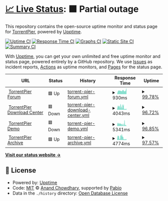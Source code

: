 # [📈 Live Status](https://torrentpier.github.io/upptime): <!--live status--> **🟧 Partial outage**

This repository contains the open-source uptime monitor and status page for [TorrentPier](https://torrentpier.com/), powered by [Upptime](https://github.com/upptime/upptime).

[![Uptime CI](https://github.com/torrentpier/upptime/workflows/Uptime%20CI/badge.svg)](https://github.com/torrentpier/upptime/actions?query=workflow%3A%22Uptime+CI%22)
[![Response Time CI](https://github.com/torrentpier/upptime/workflows/Response%20Time%20CI/badge.svg)](https://github.com/torrentpier/upptime/actions?query=workflow%3A%22Response+Time+CI%22)
[![Graphs CI](https://github.com/torrentpier/upptime/workflows/Graphs%20CI/badge.svg)](https://github.com/torrentpier/upptime/actions?query=workflow%3A%22Graphs+CI%22)
[![Static Site CI](https://github.com/torrentpier/upptime/workflows/Static%20Site%20CI/badge.svg)](https://github.com/torrentpier/upptime/actions?query=workflow%3A%22Static+Site+CI%22)
[![Summary CI](https://github.com/torrentpier/upptime/workflows/Summary%20CI/badge.svg)](https://github.com/torrentpier/upptime/actions?query=workflow%3A%22Summary+CI%22)

With [Upptime](https://upptime.js.org), you can get your own unlimited and free uptime monitor and status page, powered entirely by a GitHub repository. We use [Issues](https://github.com/torrentpier/upptime/issues) as incident reports, [Actions](https://github.com/torrentpier/upptime/actions) as uptime monitors, and [Pages](https://torrentpier.github.io/upptime) for the status page.

<!--start: status pages-->
<!-- This summary is generated by Upptime (https://github.com/upptime/upptime) -->
<!-- Do not edit this manually, your changes will be overwritten -->
<!-- prettier-ignore -->
| URL | Status | History | Response Time | Uptime |
| --- | ------ | ------- | ------------- | ------ |
| <img alt="" src="https://icons.duckduckgo.com/ip3/torrentpier.com.ico" height="13"> [TorrentPier Forum](https://torrentpier.com) | 🟩 Up | [torrent-pier-forum.yml](https://github.com/torrentpier/upptime/commits/HEAD/history/torrent-pier-forum.yml) | <details><summary><img alt="Response time graph" src="./graphs/torrent-pier-forum/response-time-week.png" height="20"> 930ms</summary><br><a href="https://torrentpier.github.io/upptime/history/torrent-pier-forum"><img alt="Response time 841" src="https://img.shields.io/endpoint?url=https%3A%2F%2Fraw.githubusercontent.com%2Ftorrentpier%2Fupptime%2FHEAD%2Fapi%2Ftorrent-pier-forum%2Fresponse-time.json"></a><br><a href="https://torrentpier.github.io/upptime/history/torrent-pier-forum"><img alt="24-hour response time 1588" src="https://img.shields.io/endpoint?url=https%3A%2F%2Fraw.githubusercontent.com%2Ftorrentpier%2Fupptime%2FHEAD%2Fapi%2Ftorrent-pier-forum%2Fresponse-time-day.json"></a><br><a href="https://torrentpier.github.io/upptime/history/torrent-pier-forum"><img alt="7-day response time 930" src="https://img.shields.io/endpoint?url=https%3A%2F%2Fraw.githubusercontent.com%2Ftorrentpier%2Fupptime%2FHEAD%2Fapi%2Ftorrent-pier-forum%2Fresponse-time-week.json"></a><br><a href="https://torrentpier.github.io/upptime/history/torrent-pier-forum"><img alt="30-day response time 841" src="https://img.shields.io/endpoint?url=https%3A%2F%2Fraw.githubusercontent.com%2Ftorrentpier%2Fupptime%2FHEAD%2Fapi%2Ftorrent-pier-forum%2Fresponse-time-month.json"></a><br><a href="https://torrentpier.github.io/upptime/history/torrent-pier-forum"><img alt="1-year response time 841" src="https://img.shields.io/endpoint?url=https%3A%2F%2Fraw.githubusercontent.com%2Ftorrentpier%2Fupptime%2FHEAD%2Fapi%2Ftorrent-pier-forum%2Fresponse-time-year.json"></a></details> | <details><summary><a href="https://torrentpier.github.io/upptime/history/torrent-pier-forum">99.78%</a></summary><a href="https://torrentpier.github.io/upptime/history/torrent-pier-forum"><img alt="All-time uptime 99.85%" src="https://img.shields.io/endpoint?url=https%3A%2F%2Fraw.githubusercontent.com%2Ftorrentpier%2Fupptime%2FHEAD%2Fapi%2Ftorrent-pier-forum%2Fuptime.json"></a><br><a href="https://torrentpier.github.io/upptime/history/torrent-pier-forum"><img alt="24-hour uptime 100.00%" src="https://img.shields.io/endpoint?url=https%3A%2F%2Fraw.githubusercontent.com%2Ftorrentpier%2Fupptime%2FHEAD%2Fapi%2Ftorrent-pier-forum%2Fuptime-day.json"></a><br><a href="https://torrentpier.github.io/upptime/history/torrent-pier-forum"><img alt="7-day uptime 99.78%" src="https://img.shields.io/endpoint?url=https%3A%2F%2Fraw.githubusercontent.com%2Ftorrentpier%2Fupptime%2FHEAD%2Fapi%2Ftorrent-pier-forum%2Fuptime-week.json"></a><br><a href="https://torrentpier.github.io/upptime/history/torrent-pier-forum"><img alt="30-day uptime 99.85%" src="https://img.shields.io/endpoint?url=https%3A%2F%2Fraw.githubusercontent.com%2Ftorrentpier%2Fupptime%2FHEAD%2Fapi%2Ftorrent-pier-forum%2Fuptime-month.json"></a><br><a href="https://torrentpier.github.io/upptime/history/torrent-pier-forum"><img alt="1-year uptime 99.85%" src="https://img.shields.io/endpoint?url=https%3A%2F%2Fraw.githubusercontent.com%2Ftorrentpier%2Fupptime%2FHEAD%2Fapi%2Ftorrent-pier-forum%2Fuptime-year.json"></a></details>
| <img alt="" src="https://icons.duckduckgo.com/ip3/get-torrentpier.duckdns.org.ico" height="13"> [TorrentPier Download Center](https://get-torrentpier.duckdns.org) | 🟥 Down | [torrent-pier-download-center.yml](https://github.com/torrentpier/upptime/commits/HEAD/history/torrent-pier-download-center.yml) | <details><summary><img alt="Response time graph" src="./graphs/torrent-pier-download-center/response-time-week.png" height="20"> 4043ms</summary><br><a href="https://torrentpier.github.io/upptime/history/torrent-pier-download-center"><img alt="Response time 3665" src="https://img.shields.io/endpoint?url=https%3A%2F%2Fraw.githubusercontent.com%2Ftorrentpier%2Fupptime%2FHEAD%2Fapi%2Ftorrent-pier-download-center%2Fresponse-time.json"></a><br><a href="https://torrentpier.github.io/upptime/history/torrent-pier-download-center"><img alt="24-hour response time 3544" src="https://img.shields.io/endpoint?url=https%3A%2F%2Fraw.githubusercontent.com%2Ftorrentpier%2Fupptime%2FHEAD%2Fapi%2Ftorrent-pier-download-center%2Fresponse-time-day.json"></a><br><a href="https://torrentpier.github.io/upptime/history/torrent-pier-download-center"><img alt="7-day response time 4043" src="https://img.shields.io/endpoint?url=https%3A%2F%2Fraw.githubusercontent.com%2Ftorrentpier%2Fupptime%2FHEAD%2Fapi%2Ftorrent-pier-download-center%2Fresponse-time-week.json"></a><br><a href="https://torrentpier.github.io/upptime/history/torrent-pier-download-center"><img alt="30-day response time 3665" src="https://img.shields.io/endpoint?url=https%3A%2F%2Fraw.githubusercontent.com%2Ftorrentpier%2Fupptime%2FHEAD%2Fapi%2Ftorrent-pier-download-center%2Fresponse-time-month.json"></a><br><a href="https://torrentpier.github.io/upptime/history/torrent-pier-download-center"><img alt="1-year response time 3665" src="https://img.shields.io/endpoint?url=https%3A%2F%2Fraw.githubusercontent.com%2Ftorrentpier%2Fupptime%2FHEAD%2Fapi%2Ftorrent-pier-download-center%2Fresponse-time-year.json"></a></details> | <details><summary><a href="https://torrentpier.github.io/upptime/history/torrent-pier-download-center">96.72%</a></summary><a href="https://torrentpier.github.io/upptime/history/torrent-pier-download-center"><img alt="All-time uptime 97.74%" src="https://img.shields.io/endpoint?url=https%3A%2F%2Fraw.githubusercontent.com%2Ftorrentpier%2Fupptime%2FHEAD%2Fapi%2Ftorrent-pier-download-center%2Fuptime.json"></a><br><a href="https://torrentpier.github.io/upptime/history/torrent-pier-download-center"><img alt="24-hour uptime 96.20%" src="https://img.shields.io/endpoint?url=https%3A%2F%2Fraw.githubusercontent.com%2Ftorrentpier%2Fupptime%2FHEAD%2Fapi%2Ftorrent-pier-download-center%2Fuptime-day.json"></a><br><a href="https://torrentpier.github.io/upptime/history/torrent-pier-download-center"><img alt="7-day uptime 96.72%" src="https://img.shields.io/endpoint?url=https%3A%2F%2Fraw.githubusercontent.com%2Ftorrentpier%2Fupptime%2FHEAD%2Fapi%2Ftorrent-pier-download-center%2Fuptime-week.json"></a><br><a href="https://torrentpier.github.io/upptime/history/torrent-pier-download-center"><img alt="30-day uptime 97.74%" src="https://img.shields.io/endpoint?url=https%3A%2F%2Fraw.githubusercontent.com%2Ftorrentpier%2Fupptime%2FHEAD%2Fapi%2Ftorrent-pier-download-center%2Fuptime-month.json"></a><br><a href="https://torrentpier.github.io/upptime/history/torrent-pier-download-center"><img alt="1-year uptime 97.74%" src="https://img.shields.io/endpoint?url=https%3A%2F%2Fraw.githubusercontent.com%2Ftorrentpier%2Fupptime%2FHEAD%2Fapi%2Ftorrent-pier-download-center%2Fuptime-year.json"></a></details>
| <img alt="" src="https://icons.duckduckgo.com/ip3/torrentpier.duckdns.org.ico" height="13"> [TorrentPier Demo](https://torrentpier.duckdns.org) | 🟥 Down | [torrent-pier-demo.yml](https://github.com/torrentpier/upptime/commits/HEAD/history/torrent-pier-demo.yml) | <details><summary><img alt="Response time graph" src="./graphs/torrent-pier-demo/response-time-week.png" height="20"> 5341ms</summary><br><a href="https://torrentpier.github.io/upptime/history/torrent-pier-demo"><img alt="Response time 4612" src="https://img.shields.io/endpoint?url=https%3A%2F%2Fraw.githubusercontent.com%2Ftorrentpier%2Fupptime%2FHEAD%2Fapi%2Ftorrent-pier-demo%2Fresponse-time.json"></a><br><a href="https://torrentpier.github.io/upptime/history/torrent-pier-demo"><img alt="24-hour response time 1080" src="https://img.shields.io/endpoint?url=https%3A%2F%2Fraw.githubusercontent.com%2Ftorrentpier%2Fupptime%2FHEAD%2Fapi%2Ftorrent-pier-demo%2Fresponse-time-day.json"></a><br><a href="https://torrentpier.github.io/upptime/history/torrent-pier-demo"><img alt="7-day response time 5341" src="https://img.shields.io/endpoint?url=https%3A%2F%2Fraw.githubusercontent.com%2Ftorrentpier%2Fupptime%2FHEAD%2Fapi%2Ftorrent-pier-demo%2Fresponse-time-week.json"></a><br><a href="https://torrentpier.github.io/upptime/history/torrent-pier-demo"><img alt="30-day response time 4612" src="https://img.shields.io/endpoint?url=https%3A%2F%2Fraw.githubusercontent.com%2Ftorrentpier%2Fupptime%2FHEAD%2Fapi%2Ftorrent-pier-demo%2Fresponse-time-month.json"></a><br><a href="https://torrentpier.github.io/upptime/history/torrent-pier-demo"><img alt="1-year response time 4612" src="https://img.shields.io/endpoint?url=https%3A%2F%2Fraw.githubusercontent.com%2Ftorrentpier%2Fupptime%2FHEAD%2Fapi%2Ftorrent-pier-demo%2Fresponse-time-year.json"></a></details> | <details><summary><a href="https://torrentpier.github.io/upptime/history/torrent-pier-demo">96.85%</a></summary><a href="https://torrentpier.github.io/upptime/history/torrent-pier-demo"><img alt="All-time uptime 97.83%" src="https://img.shields.io/endpoint?url=https%3A%2F%2Fraw.githubusercontent.com%2Ftorrentpier%2Fupptime%2FHEAD%2Fapi%2Ftorrent-pier-demo%2Fuptime.json"></a><br><a href="https://torrentpier.github.io/upptime/history/torrent-pier-demo"><img alt="24-hour uptime 96.27%" src="https://img.shields.io/endpoint?url=https%3A%2F%2Fraw.githubusercontent.com%2Ftorrentpier%2Fupptime%2FHEAD%2Fapi%2Ftorrent-pier-demo%2Fuptime-day.json"></a><br><a href="https://torrentpier.github.io/upptime/history/torrent-pier-demo"><img alt="7-day uptime 96.85%" src="https://img.shields.io/endpoint?url=https%3A%2F%2Fraw.githubusercontent.com%2Ftorrentpier%2Fupptime%2FHEAD%2Fapi%2Ftorrent-pier-demo%2Fuptime-week.json"></a><br><a href="https://torrentpier.github.io/upptime/history/torrent-pier-demo"><img alt="30-day uptime 97.83%" src="https://img.shields.io/endpoint?url=https%3A%2F%2Fraw.githubusercontent.com%2Ftorrentpier%2Fupptime%2FHEAD%2Fapi%2Ftorrent-pier-demo%2Fuptime-month.json"></a><br><a href="https://torrentpier.github.io/upptime/history/torrent-pier-demo"><img alt="1-year uptime 97.83%" src="https://img.shields.io/endpoint?url=https%3A%2F%2Fraw.githubusercontent.com%2Ftorrentpier%2Fupptime%2FHEAD%2Fapi%2Ftorrent-pier-demo%2Fuptime-year.json"></a></details>
| <img alt="" src="https://icons.duckduckgo.com/ip3/archive-torrentpier.duckdns.org.ico" height="13"> [TorrentPier Archive](https://archive-torrentpier.duckdns.org) | 🟩 Up | [torrent-pier-archive.yml](https://github.com/torrentpier/upptime/commits/HEAD/history/torrent-pier-archive.yml) | <details><summary><img alt="Response time graph" src="./graphs/torrent-pier-archive/response-time-week.png" height="20"> 4774ms</summary><br><a href="https://torrentpier.github.io/upptime/history/torrent-pier-archive"><img alt="Response time 4652" src="https://img.shields.io/endpoint?url=https%3A%2F%2Fraw.githubusercontent.com%2Ftorrentpier%2Fupptime%2FHEAD%2Fapi%2Ftorrent-pier-archive%2Fresponse-time.json"></a><br><a href="https://torrentpier.github.io/upptime/history/torrent-pier-archive"><img alt="24-hour response time 5019" src="https://img.shields.io/endpoint?url=https%3A%2F%2Fraw.githubusercontent.com%2Ftorrentpier%2Fupptime%2FHEAD%2Fapi%2Ftorrent-pier-archive%2Fresponse-time-day.json"></a><br><a href="https://torrentpier.github.io/upptime/history/torrent-pier-archive"><img alt="7-day response time 4774" src="https://img.shields.io/endpoint?url=https%3A%2F%2Fraw.githubusercontent.com%2Ftorrentpier%2Fupptime%2FHEAD%2Fapi%2Ftorrent-pier-archive%2Fresponse-time-week.json"></a><br><a href="https://torrentpier.github.io/upptime/history/torrent-pier-archive"><img alt="30-day response time 4652" src="https://img.shields.io/endpoint?url=https%3A%2F%2Fraw.githubusercontent.com%2Ftorrentpier%2Fupptime%2FHEAD%2Fapi%2Ftorrent-pier-archive%2Fresponse-time-month.json"></a><br><a href="https://torrentpier.github.io/upptime/history/torrent-pier-archive"><img alt="1-year response time 4652" src="https://img.shields.io/endpoint?url=https%3A%2F%2Fraw.githubusercontent.com%2Ftorrentpier%2Fupptime%2FHEAD%2Fapi%2Ftorrent-pier-archive%2Fresponse-time-year.json"></a></details> | <details><summary><a href="https://torrentpier.github.io/upptime/history/torrent-pier-archive">97.57%</a></summary><a href="https://torrentpier.github.io/upptime/history/torrent-pier-archive"><img alt="All-time uptime 98.32%" src="https://img.shields.io/endpoint?url=https%3A%2F%2Fraw.githubusercontent.com%2Ftorrentpier%2Fupptime%2FHEAD%2Fapi%2Ftorrent-pier-archive%2Fuptime.json"></a><br><a href="https://torrentpier.github.io/upptime/history/torrent-pier-archive"><img alt="24-hour uptime 97.08%" src="https://img.shields.io/endpoint?url=https%3A%2F%2Fraw.githubusercontent.com%2Ftorrentpier%2Fupptime%2FHEAD%2Fapi%2Ftorrent-pier-archive%2Fuptime-day.json"></a><br><a href="https://torrentpier.github.io/upptime/history/torrent-pier-archive"><img alt="7-day uptime 97.57%" src="https://img.shields.io/endpoint?url=https%3A%2F%2Fraw.githubusercontent.com%2Ftorrentpier%2Fupptime%2FHEAD%2Fapi%2Ftorrent-pier-archive%2Fuptime-week.json"></a><br><a href="https://torrentpier.github.io/upptime/history/torrent-pier-archive"><img alt="30-day uptime 98.32%" src="https://img.shields.io/endpoint?url=https%3A%2F%2Fraw.githubusercontent.com%2Ftorrentpier%2Fupptime%2FHEAD%2Fapi%2Ftorrent-pier-archive%2Fuptime-month.json"></a><br><a href="https://torrentpier.github.io/upptime/history/torrent-pier-archive"><img alt="1-year uptime 98.32%" src="https://img.shields.io/endpoint?url=https%3A%2F%2Fraw.githubusercontent.com%2Ftorrentpier%2Fupptime%2FHEAD%2Fapi%2Ftorrent-pier-archive%2Fuptime-year.json"></a></details>

<!--end: status pages-->

[**Visit our status website →**](https://torrentpier.github.io/upptime)

## 📄 License

- Powered by: [Upptime](https://github.com/upptime/upptime)
- Code: [MIT](./LICENSE) © [Anand Chowdhary](https://anandchowdhary.com), supported by [Pabio](https://pabio.com)
- Data in the `./history` directory: [Open Database License](https://opendatacommons.org/licenses/odbl/1-0/)
